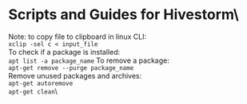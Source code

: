 # Scripts and Guides for Hivestorm\
Note: to copy file to clipboard in linux CLI:\
  `xclip -sel c < input_file`\
To check if a package is installed:\
  `apt list -a package_name`
To remove a package:\
  `apt-get remove --purge package_name`\
Remove unused packages and archives:\
  `apt-get autoremove`\
  `apt-get clean`\
